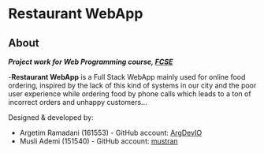 # Restaurant WebApp

## About
***Project work for Web Programming course, [FCSE](https://finki.ukim.mk/en)***

-**Restaurant WebApp** is a Full Stack WebApp mainly used for online food ordering, inspired by the lack of this kind of systems in our city and the poor user experience while ordering food by phone calls which leads to a ton of incorrect orders and unhappy customers...



Designed & developed by:

 - Argetim Ramadani (161553) - GitHub account: [ArgDevIO ](https://github.com/ArgDevIO) 
 - Musli Ademi (151540) - GitHub account: [mustran ](https://github.com/mustran)


